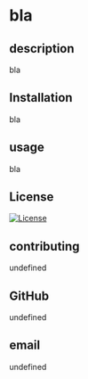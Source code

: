 # bla
## description
bla
## Installation
bla
## usage
bla
## License 
[![License](https://img.shields.io/badge/License-Apache_2.0-blue.svg)](https://opensource.org/licenses/Apache-2.0)
## contributing
undefined
## GitHub
undefined
## email
undefined
